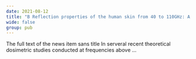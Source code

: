 ```yaml
---
date: 2021-08-12
title: "B Reflection properties of the human skin from 40 to 110GHz: A Confirmation Study"
wide: false
group: pub
---
```

The full text of the news item sans title
In serveral recent theoretical dosimetric studies conducted at frequencies above ... 

